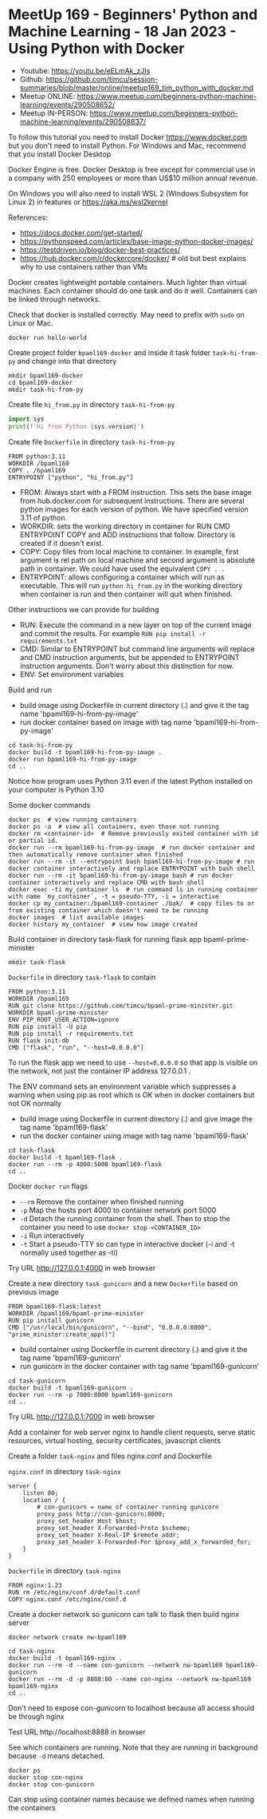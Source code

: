# MeetUp 169 - Beginners' Python and Machine Learning - 18 Jan 2023 - Using Python with Docker

- Youtube: https://youtu.be/eELmAk_zJIs
- Github: https://github.com/timcu/session-summaries/blob/master/online/meetup169_tim_python_with_docker.md
- Meetup ONLINE: https://www.meetup.com/beginners-python-machine-learning/events/290508652/
- Meetup IN-PERSON: https://www.meetup.com/beginners-python-machine-learning/events/290508637/

To follow this tutorial you need to install Docker https://www.docker.com but you don't need to install Python. 
For Windows and Mac, recommend that you install Docker Desktop

Docker Engine is free. Docker Desktop is free except for commercial use in a company with 250 employees or more than US$10 million annual revenue.

On Windows you will also need to install WSL 2 (Windows Subsystem for Linux 2) in features or https://aka.ms/wsl2kernel 

References:
- https://docs.docker.com/get-started/
- https://pythonspeed.com/articles/base-image-python-docker-images/
- https://testdriven.io/blog/docker-best-practices/
- https://hub.docker.com/r/dockercore/docker/  # old but best explains why to use containers rather than VMs

Docker creates lightweight portable containers. Much lighter than virtual machines. Each container should do one task and do it well. Containers can be linked through networks.

Check that docker is installed correctly. May need to prefix with `sudo` on Linux or Mac.
```shell
docker run hello-world
```

Create project folder `bpaml169-docker` and inside it task folder `task-hi-from-py` and change into that directory
```shell
mkdir bpaml169-docker
cd bpaml169-docker
mkdir task-hi-from-py
```

Create file `hi_from.py` in directory `task-hi-from-py`
```python
import sys
print(f'Hi from Python {sys.version}')
```

Create file `Dockerfile` in directory `task-hi-from-py`
```text
FROM python:3.11
WORKDIR /bpaml169
COPY . /bpaml169
ENTRYPOINT ["python", "hi_from.py"]
```

- FROM: Always start with a FROM instruction. This sets the base image from hub.docker.com for subsequent instructions. There are several python images for each version of python. We have specified version 3.11 of python.
- WORKDIR: sets the working directory in container for RUN CMD ENTRYPOINT COPY and ADD instructions that follow. Directory is created if it doesn't exist.
- COPY: Copy files from local machine to container. In example, first argument is rel path on local machine and second argument is absolute path in container. We could have used the equivalent `COPY . .`
- ENTRYPOINT: allows configuring a container which will run as executable. This will run `python hi_from.py` in the working directory when container is run and then container will quit when finished.

Other instructions we can provide for building

- RUN: Execute the command in a new layer on top of the current image and commit the results. For example `RUN pip install -r requirements.txt`
- CMD: Similar to ENTRYPOINT but command line arguments will replace and CMD instruction arguments, but be appended to ENTRYPOINT instruction arguments. Don't worry about this distinction for now.
- ENV: Set environment variables

Build and run
- build image using Dockerfile in current directory (.) and give it the tag name 'bpaml169-hi-from-py-image'
- run docker container based on image with tag name 'bpaml169-hi-from-py-image'
```shell
cd task-hi-from-py
docker build -t bpaml169-hi-from-py-image .
docker run bpaml169-hi-from-py-image
cd ..
```

Notice how program uses Python 3.11 even if the latest Python installed on your computer is Python 3.10 

Some docker commands
```shell
docker ps  # view running containers
docker ps -a  # view all containers, even those not running
docker rm <container-id>  # Remove previously exited container with id or partial id.
docker run --rm bpaml169-hi-from-py-image  # run docker container and then automatically remove container when finished
docker run --rm -it --entrypoint bash bpaml169-hi-from-py-image # run docker container interactively and replace ENTRYPOINT with bash shell 
docker run --rm -it bpaml169-hi-from-py-image bash # run docker container interactively and replace CMD with bash shell 
docker exec -ti my_container ls  # run command ls in running container with name `my_container`, -t = pseudo-TTY, -i = interactive
docker cp my_container:/bpaml169-container ./bak/  # copy files to or from existing container which doesn't need to be running
docker images  # list available images
docker history my_container  # view how image created
```

Build container in directory task-flask for running flask app bpaml-prime-minister
```shell
mkdir task-flask
```

`Dockerfile` in directory `task-flask` to contain
```text
FROM python:3.11
WORKDIR /bpaml169
RUN git clone https://github.com/timcu/bpaml-prime-minister.git
WORKDIR bpaml-prime-minister
ENV PIP_ROOT_USER_ACTION=ignore
RUN pip install -U pip
RUN pip install -r requirements.txt
RUN flask init-db
CMD ["flask", "run", "--host=0.0.0.0"]
```

To run the flask app we need to use `--host=0.0.0.0` so that app is visible on the network, not just the container IP address 127.0.0.1 .

The ENV command sets an environment variable which suppresses a warning when using pip as root which is OK when in docker containers but not OK normally

- build image using Dockerfile in current directory (.) and give image the tag name 'bpaml169-flask'
- run the docker container using image with tag name 'bpaml169-flask'
```shell
cd task-flask
docker build -t bpaml169-flask .
docker run --rm -p 4000:5000 bpaml169-flask
cd ..
```

Docker `docker run` flags
- `--rm` Remove the container when finished running
- `-p` Map the hosts port 4000 to container network port 5000
- `-d` Detach the running container from the shell. Then to stop the container you need to use `docker stop <CONTAINER_ID>`
- `-i` Run interactively
- `-t` Start a pseudo-TTY so can type in interactive docker (-i and -t normally used together as -ti)

Try URL http://127.0.0.1:4000 in web browser

Create a new directory `task-gunicorn` and a new `Dockerfile` based on previous image
```text
FROM bpaml169-flask:latest
WORKDIR /bpaml169/bpaml-prime-minister
RUN pip install gunicorn
CMD ["/usr/local/bin/gunicorn", "--bind", "0.0.0.0:8000", "prime_minister:create_app()"]
```

- build container using Dockerfile in current directory (.) and give it the tag name 'bpaml169-gunicorn'
- run gunicorn in the docker container with tag name 'bpaml169-gunicorn'
```shell
cd task-gunicorn
docker build -t bpaml169-gunicorn .  
docker run --rm -p 7000:8000 bpaml169-gunicorn
cd ..
```
Try URL http://127.0.0.1:7000 in web browser

Add a container for web server nginx to handle client requests, serve static resources, virtual hosting, security certificates, javascript clients

Create a folder `task-nginx` and files nginx.conf and Dockerfile

`nginx.conf` in directory `task-nginx`
```text
server {
    listen 80;
    location / {
        # con-gunicorn = name of container running gunicorn
        proxy_pass http://con-gunicorn:8000;
        proxy_set_header Host $host;
        proxy_set_header X-Forwarded-Proto $scheme;
        proxy_set_header X-Real-IP $remote_addr;
        proxy_set_header X-Forwarded-For $proxy_add_x_forwarded_for;
    }
}
```

`Dockerfile` in directory `task-nginx`
```text
FROM nginx:1.23
RUN rm /etc/nginx/conf.d/default.conf
COPY nginx.conf /etc/nginx/conf.d
```

Create a docker network so gunicorn can talk to flask then build nginx server
```shell
docker network create nw-bpaml169
```
```shell
cd task-nginx
docker build -t bpaml169-nginx .  
docker run --rm -d --name con-gunicorn --network nw-bpaml169 bpaml169-gunicorn
docker run --rm -d -p 8888:80 --name con-nginx --network nw-bpaml169 bpaml169-nginx
cd ..
```
Don't need to expose con-gunicorn to localhost because all access should be through nginx

Test URL http://localhost:8888 in browser 

See which containers are running. Note that they are running in background because `-d` means detached.
```shell
docker ps
docker stop con-nginx
docker stop con-gunicorn
```
Can stop using container names because we defined names when running the containers
